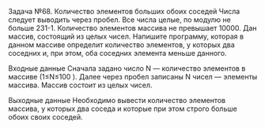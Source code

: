 Задача №68. Количество элементов больших обоих соседей
Числа следует выводить через пробел. Все числа целые, по модулю не больше 231-1. Количество элементов массива не превышает 10000.
Дан массив, состоящий из целых чисел. Напишите программу, которая в данном массиве определит количество элементов, у которых два соседних и, при этом, оба соседних элемента меньше данного.

Входные данные
Сначала задано число N
 — количество элементов в массиве (1≤N≤100
). Далее через пробел записаны N
 чисел — элементы массива. Массив состоит из целых чисел.

Выходные данные
Необходимо вывести количество элементов массива, у которых два соседа и которые при этом строго больше обоих своих соседей.